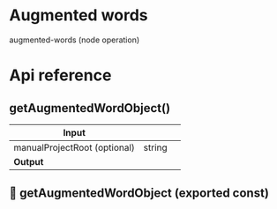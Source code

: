 # Augmented words

augmented-words (node operation)



# Api reference

## getAugmentedWordObject()

| Input      |    |    |
| ---------- | -- | -- |
| manualProjectRoot (optional) | string |  |
| **Output** |    |    |



## 📄 getAugmentedWordObject (exported const)

